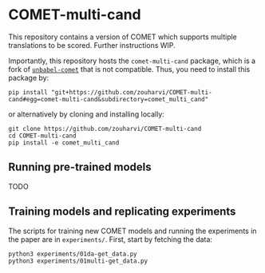 # COMET-multi-cand

This repository contains a version of COMET which supports multiple translations to be scored.
Further instructions WIP.

Importantly, this repository hosts the `comet-multi-cand` package, which is a fork of [`unbabel-comet`](https://github.com/Unbabel/COMET/) that is not compatible.
Thus, you need to install this package by:
```
pip install "git+https://github.com/zouharvi/COMET-multi-cand#egg=comet-multi-cand&subdirectory=comet_multi_cand"
```
or alternatively by cloning and installing locally:
```
git clone https://github.com/zouharvi/COMET-multi-cand
cd COMET-multi-cand
pip install -e comet_multi_cand
```

## Running pre-trained models

TODO

## Training models and replicating experiments

The scripts for training new COMET models and running the experiments in the paper are in `experiments/`.
First, start by fetching the data:
```
python3 experiments/01da-get_data.py
python3 experiments/01multi-get_data.py
```